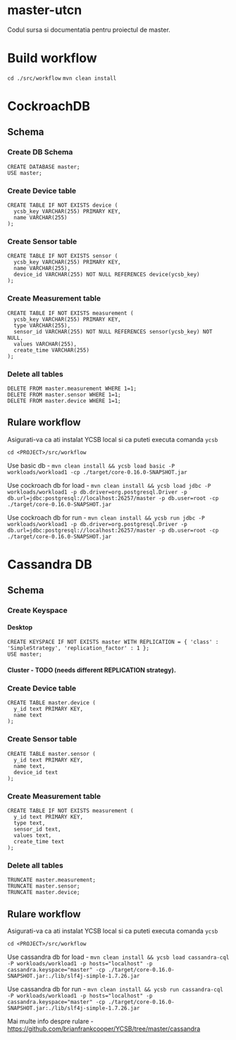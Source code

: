 # master-utcn
Codul sursa si documentatia pentru proiectul de master.

# Build workflow

`cd ./src/workflow`
`mvn clean install`

# CockroachDB

## Schema

### Create DB Schema

```
CREATE DATABASE master;
USE master;
```
### Create Device table

```
CREATE TABLE IF NOT EXISTS device (
  ycsb_key VARCHAR(255) PRIMARY KEY,
  name VARCHAR(255)
);

```

### Create Sensor table
```
CREATE TABLE IF NOT EXISTS sensor (
  ycsb_key VARCHAR(255) PRIMARY KEY,
  name VARCHAR(255),
  device_id VARCHAR(255) NOT NULL REFERENCES device(ycsb_key)
);
```

### Create Measurement table

```
CREATE TABLE IF NOT EXISTS measurement (
  ycsb_key VARCHAR(255) PRIMARY KEY,
  type VARCHAR(255),
  sensor_id VARCHAR(255) NOT NULL REFERENCES sensor(ycsb_key) NOT NULL,
  values VARCHAR(255),
  create_time VARCHAR(255)
);
```
### Delete all tables
```
DELETE FROM master.measurement WHERE 1=1;
DELETE FROM master.sensor WHERE 1=1;
DELETE FROM master.device WHERE 1=1;

```
## Rulare workflow

Asigurati-va ca ati instalat YCSB local si ca puteti executa comanda `ycsb`

`cd <PROJECT>/src/workflow`

Use basic db - 
`mvn clean install && ycsb load basic -P  workloads/workload1 -cp ./target/core-0.16.0-SNAPSHOT.jar`

Use cockroach db for load - `mvn clean install && ycsb load jdbc -P workloads/workload1 -p db.driver=org.postgresql.Driver -p db.url=jdbc:postgresql://localhost:26257/master -p db.user=root -cp ./target/core-0.16.0-SNAPSHOT.jar`

Use cockroach db for run - `mvn clean install && ycsb run jdbc -P workloads/workload1 -p db.driver=org.postgresql.Driver -p db.url=jdbc:postgresql://localhost:26257/master -p db.user=root -cp ./target/core-0.16.0-SNAPSHOT.jar`

# Cassandra DB

## Schema

### Create Keyspace

#### Desktop
```
CREATE KEYSPACE IF NOT EXISTS master WITH REPLICATION = { 'class' : 'SimpleStrategy', 'replication_factor' : 1 };
USE master;
```

#### Cluster - TODO (needs different REPLICATION strategy).

### Create Device table

```
CREATE TABLE master.device (
  y_id text PRIMARY KEY,
  name text
);

```

### Create Sensor table
```
CREATE TABLE master.sensor (
  y_id text PRIMARY KEY,
  name text,
  device_id text
);
```

### Create Measurement table

```
CREATE TABLE IF NOT EXISTS measurement (
  y_id text PRIMARY KEY,
  type text,
  sensor_id text,
  values text,
  create_time text
);
```
### Delete all tables
```
TRUNCATE master.measurement;
TRUNCATE master.sensor;
TRUNCATE master.device;
```

## Rulare workflow

Asigurati-va ca ati instalat YCSB local si ca puteti executa comanda `ycsb`

`cd <PROJECT>/src/workflow`

Use cassandra db for load - `mvn clean install && ycsb load cassandra-cql -P workloads/workload1 -p hosts="localhost" -p cassandra.keyspace="master" -cp ./target/core-0.16.0-SNAPSHOT.jar:./lib/slf4j-simple-1.7.26.jar`

Use cassandra db for run - `mvn clean install && ycsb run cassandra-cql -P workloads/workload1 -p hosts="localhost" -p cassandra.keyspace="master" -cp ./target/core-0.16.0-SNAPSHOT.jar:./lib/slf4j-simple-1.7.26.jar`

Mai multe info despre rulare - https://github.com/brianfrankcooper/YCSB/tree/master/cassandra